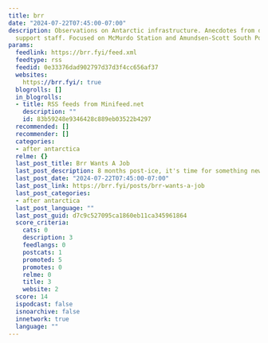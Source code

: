 ```yaml
---
title: brr
date: "2024-07-22T07:45:00-07:00"
description: Observations on Antarctic infrastructure. Anecdotes from daily life for
  support staff. Focused on McMurdo Station and Amundsen-Scott South Pole Station.
params:
  feedlink: https://brr.fyi/feed.xml
  feedtype: rss
  feedid: 0e33376dad902797d37d3f4cc656af37
  websites:
    https://brr.fyi/: true
  blogrolls: []
  in_blogrolls:
  - title: RSS feeds from Minifeed.net
    description: ""
    id: 83b59248e9346428c889eb03522b4297
  recommended: []
  recommender: []
  categories:
  - after antarctica
  relme: {}
  last_post_title: Brr Wants A Job
  last_post_description: 8 months post-ice, it's time for something new!
  last_post_date: "2024-07-22T07:45:00-07:00"
  last_post_link: https://brr.fyi/posts/brr-wants-a-job
  last_post_categories:
  - after antarctica
  last_post_language: ""
  last_post_guid: d7c9c527095ca1860eb11ca345961864
  score_criteria:
    cats: 0
    description: 3
    feedlangs: 0
    postcats: 1
    promoted: 5
    promotes: 0
    relme: 0
    title: 3
    website: 2
  score: 14
  ispodcast: false
  isnoarchive: false
  innetwork: true
  language: ""
---
```

